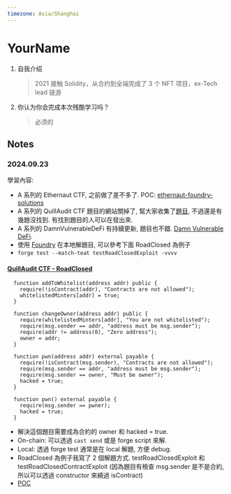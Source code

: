 ```yaml
---
timezone: Asia/Shanghai
---
```


# YourName

1. 自我介绍

   > 2021 接触 Solidity，从合约到全端完成了 3 个 NFT 项目，ex-Tech lead 链游

2. 你认为你会完成本次残酷学习吗？
   > 必须的

## Notes

<!-- Content_START -->

### 2024.09.23

學習內容:

- A 系列的 Ethernaut CTF, 之前做了差不多了. POC: [ethernaut-foundry-solutions](https://github.com/SunWeb3Sec/ethernaut-foundry-solutions)
- A 系列的 QuillAudit CTF 題目的網站關掉了, 幫大家收集了[題目](./Writeup/SunSec/src/QuillCTF/), 不過還是有幾題沒找到. 有找到題目的人可以在發出來.
- A 系列的 DamnVulnerableDeFi 有持續更新, 題目也不錯. [Damn Vulnerable DeFi](https://github.com/theredguild/damn-vulnerable-defi/tree/v4.0.0).
- 使用 [Foundry](https://book.getfoundry.sh/) 在本地解題目, 可以參考下面 RoadClosed 為例子
- `forge test --match-teat testRoadClosedExploit -vvvv`

#### [QuillAudit CTF - RoadClosed](./Writeup/SunSec/src/QuillCTF/RoadClosed.sol)

```
  function addToWhitelist(address addr) public {
    require(!isContract(addr), "Contracts are not allowed");
    whitelistedMinters[addr] = true;
  }

  function changeOwner(address addr) public {
    require(whitelistedMinters[addr], "You are not whitelisted");
    require(msg.sender == addr, "address must be msg.sender");
    require(addr != address(0), "Zero address");
    owner = addr;
  }

  function pwn(address addr) external payable {
    require(!isContract(msg.sender), "Contracts are not allowed");
    require(msg.sender == addr, "address must be msg.sender");
    require(msg.sender == owner, "Must be owner");
    hacked = true;
  }

  function pwn() external payable {
    require(msg.sender == pwner);
    hacked = true;
  }
```

- 解決這個題目需要成為合約的 owner 和 hacked = true.
- On-chain: 可以透過 `cast send` 或是 forge script 來解.
- Local: 透過 forge test 通常是在 local 解題, 方便 debug.
- RoadClosed 為例子我寫了 2 個解題方式. testRoadClosedExploit 和 testRoadClosedContractExploit (因為題目有檢查 msg.sender 是不是合約, 所以可以透過 constructor 來繞過 isContract)
- [POC](./Writeup/SunSec/test/QuillCTF/RoadClosed.t.sol)

###

<!-- Content_END -->
